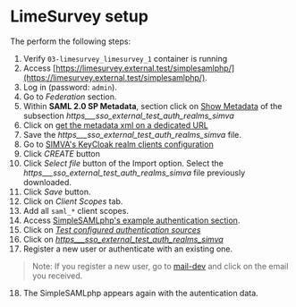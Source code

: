 # LimeSurvey setup

The perform the following steps:
1. Verify `03-limesurvey_limesurvey_1` container is running
2. Access [https://limesurvey.external.test/simplesamlphp/](https://limesurvey.external.test/simplesamlphp/).
3. Log in (password: `admin`).
4. Go to *Federation* section.
5. Within **SAML 2.0 SP Metadata**, section click on [Show Metadata](https://limesurvey.external.test/simplesamlphp/module.php/saml/sp/metadata.php/https___sso_external_test_auth_realms_simva?output=xhtml) of the subsection *https___sso_external_test_auth_realms_simva*
6. Click on [get the metadata xml on a dedicated URL](https://limesurvey.external.test/simplesamlphp/module.php/saml/sp/metadata.php/default-sp)
7. Save the *https___sso_external_test_auth_realms_simva* file.
8. Go to [SIMVA's KeyCloak realm clients configuration](https://sso.external.test/admin/master/console/#/realms/simva/clients)
9. Click *CREATE* button
10. Click *Select file* button of the Import option. Select the *https___sso_external_test_auth_realms_simva* file previously downloaded.
11. Click *Save* button.
12. Click on *Client Scopes* tab.
13. Add all `saml_*` client scopes.
14. Access [SimpleSAMLphp's example authentication section](https://limesurvey.external.test/simplesamlphp/module.php/core/frontpage_auth.php).
15. Click on [*Test configured authentication sources*](https://limesurvey.external.test/simplesamlphp/module.php/core/authenticate.php)
16. Click on [*https___sso_external_test_auth_realms_simva*](https://limesurvey.external.test/simplesamlphp/module.php/core/authenticate.php?as=https___sso_external_test_auth_realms_simva)
17. Register a new user or authenticate with an existing one.
> Note: If you register a new user, go to [mail-dev](https://mail.external.test/) and click on the email you received.
18. The SimpleSAMLphp appears again with the autentication data.